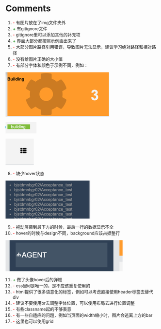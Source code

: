 # Comments

1. <font color=red>\-</font> 有图片放在了img文件夹外
2. <font color=green>\+</font> 有gitignore文件
3. <font color=red>\-</font> gitignore里可以添加其他的补充项
4. <font color=green>\+</font> 界面大部分都按照示例画出来了
5. <font color=red>\-</font> 大部分图片路径引用错误，导致图片无法显示，建议学习绝对路径和相对路径
6. <font color=red>\-</font> 没有给图片正确的大小值
7. <font color=red>\-</font> 有部分字体和颜色于示例不同，例如：

![img.png](img.png)

![img_1.png](img_1.png)

![img_2.png](img_2.png)

8. <font color=red>\-</font> 缺少hover状态

![img_3.png](img_3.png)

9. <font color=red>\-</font> 拖动屏幕到最下方的时候，最后一行的数据显示不全
10. <font color=red>\-</font> hover的时候与design不同，background应该占据整行

![img_4.png](img_4.png)

11. <font color=green>\+</font> 做了头像hover后的弹框
12. <font color=red>\-</font> css里id是唯一的，是不应该重复使用的
13. <font color=red>\-</font> html提供了很多语意化的标签，例如可以考虑直接使用header标签去替代div
14. <font color=red>\-</font> 建议不要使用br去调整字体位置，可以使用布局去进行位置调整
15. <font color=red>\-</font> 有些classname起的不够表意
16. <font color=red>\-</font> 有一些自适应的问题，例如当页面的width缩小时，图片会逃离上方的bar
17. <font color=red>\-</font> 这里也可以使用grid
